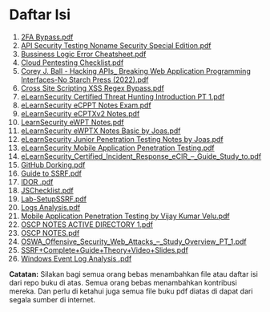 # Daftar Isi

1. [2FA Bypass.pdf](2FA%20Bypass.pdf)
2. [API Security Testing Noname Security Special Edition.pdf](API%20Security%20Testing%20Noname%20Security%20Special%20Edition.pdf)
3. [Bussiness Logic Error Cheatsheet.pdf](Bussiness%20Logic%20Error%20Cheatsheet.pdf)
4. [Cloud Pentesting Checklist.pdf](Cloud%20Pentesting%20Checklist.pdf)
5. [Corey J. Ball - Hacking APIs_ Breaking Web Application Programming Interfaces-No Starch Press (2022).pdf](Corey%20J.%20Ball%20-%20Hacking%20APIs_%20Breaking%20Web%20Application%20Programming%20Interfaces-No%20Starch%20Press%20(2022).pdf)
6. [Cross Site Scripting XSS Regex Bypass.pdf](Cross%20Site%20Scripting%20XSS%20Regex%20Bypass.pdf)
7. [eLearnSecurity Certified Threat Hunting Introduction PT 1.pdf](eLearnSecurity%20Certified%20Threat%20Hunting%20Introduction%20PT%201.pdf)
8. [eLearnSecurity eCPPT Notes Exam.pdf](eLearnSecurity%20eCPPT%20Notes%20Exam.pdf)
9. [eLearnSecurity eCPTXv2 Notes.pdf](eLearnSecurity%20eCPTXv2%20Notes.pdf)
10. [LearnSecurity eWPT Notes.pdf](LearnSecurity%20eWPT%20Notes.pdf)
11. [eLearnSecurity eWPTX Notes Basic by Joas.pdf](eLearnSecurity%20eWPTX%20Notes%20Basic%20by%20Joas.pdf)
12. [eLearnSecurity Junior Penetration Testing Notes by Joas.pdf](eLearnSecurity%20Junior%20Penetration%20Testing%20Notes%20by%20Joas.pdf)
13. [eLearnSecurity Mobile Application Penetration Testing.pdf](eLearnSecurity%20Mobile%20Application%20Penetration%20Testing.pdf)
14. [eLearnSecurity_Certified_Incident_Response_eCIR_–_Guide_Study_to.pdf](eLearnSecurity_Certified_Incident_Response_eCIR_–_Guide_Study_to.pdf)
15. [GitHub Dorking.pdf](GitHub%20Dorking.pdf)
16. [Guide to SSRF.pdf](Guide%20to%20SSRF.pdf)
17. [IDOR .pdf](IDOR%20.pdf)
18. [JSChecklist.pdf](JSChecklist.pdf)
19. [Lab-SetupSSRF.pdf](Lab-SetupSSRF.pdf)
20. [Logs Analysis.pdf](Logs%20Analysis.pdf)
21. [Mobile Application Penetration Testing by Vijay Kumar Velu.pdf](Mobile%20Application%20Penetration%20Testing%20by%20Vijay%20Kumar%20Velu.pdf)
22. [OSCP NOTES ACTIVE DIRECTORY 1.pdf](OSCP%20NOTES%20ACTIVE%20DIRECTORY%201.pdf)
23. [OSCP NOTES.pdf](OSCP%20NOTES.pdf)
24. [OSWA_Offensive_Security_Web_Attacks_–_Study_Overview_PT_1.pdf](OSWA_Offensive_Security_Web_Attacks_–_Study_Overview_PT_1.pdf)
25. [SSRF+Complete+Guide+Theory+Video+Slides.pdf](SSRF+Complete+Guide+Theory+Video+Slides.pdf)
26. [Windows Event Log Analysis .pdf](Windows%20Event%20Log%20Analysis%20.pdf)

**Catatan:**
Silakan bagi semua orang bebas menambahkan file atau daftar isi dari repo buku di atas. Semua orang bebas menambahkan kontribusi mereka.
Dan perlu di ketahui juga semua file buku pdf diatas di dapat dari segala sumber di internet.
